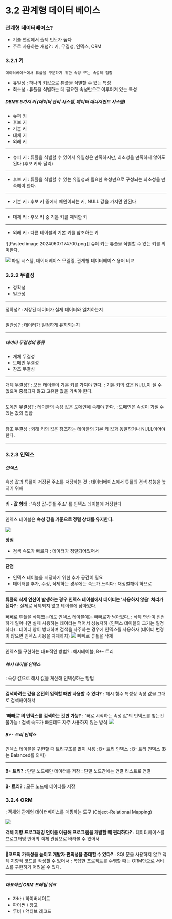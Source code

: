 # 3.2 관계형 데이터 베이스

### 관계형 데이터베이스?
- 기술 면접에서 출제 빈도가 높다
- 주로 사용하는 개념?
: 키, 무결성, 인덱스, ORM

###  3.2.1 키
	데이터베이스에서 튜플을 구분하기 위한 속성 또는 속성의 집합
- 유일성
: 하나의 키값으로 튜플을 식별할 수 있는 특성
- 최소성
: 튜플을 식별하는 데 필요한 속성만으로 이루어져 있는 특성

##### DBMS 5가지 키 (데이터 관리 시스템, 데이터 매니지먼트 시스템)
- 슈퍼 키
- 후보 키
- 기본 키
- 대체 키
- 외래 키
***
- 슈퍼 키 
: 튜플을 식별할 수 있어서 유일성은 만족하지만, 최소성을 만족하지 않아도된다 (후보 키와 달리)
***
- 후보 키
: 튜플을 식별할 수 있는 유일성과 필요한 속성만으로 구성되는 최소성을 만족해야 한다.
***
- 기본 키
: 후보 키 중에서 메인이되는 키, NULL 값을 가지면 안된다
***
- 대체 키
: 후보 키 중 기본 키를 제외한 키
***
- 외래 키
: 다른 테이블의 기본 키를 참조하는 키


![[Pasted image 20240607174700.png]]
슈퍼 키는 튜플을 식별할 수 있는 키를 의미한다. 

![](https://i.imgur.com/FfXcjnG.png)
파일 시스템, 데이터베이스 모델링, 관계형 데이터베이스 용어 비교

### 3.2.2 무결성
- 정확성
- 일관성
***
정확성?
: 저장된 데이터가 실제 데이터와 일치하는지
***
일관성?
: 데이터가 일정하게 유지되는지
***

##### 데이터 무결성의 종류
- 개체 무결성
- 도메인 무결성
- 참조 무결성
***
개체 무결성?
: 모든 테이블이 기본 키를 가져야 한다.
: 기본 키의 값은 NULL이 될 수 없으며 중복되지 않고 고유한 값을 가벼야 한다.
***
도메인 무결성?
: 테이블의 속성 값은 도메인에 속해야 한다.
: 도메인은 속성이 가질 수 있는 값의 집합
***
참조 무결성
: 외래 키의 값은 참조하는 테이블의 기본 키 값과 동일하거나 NULL이어야 한다.
***

### 3.2.3 인덱스
##### 인덱스
속성 값과 튜플이 저장된 주소를 저장하는 것
: 데이터베이스에서 튜플의 검색 성능을 높히기 위해

***
 **키 - 값 형태**
: '속성 값-튜플 주소' 를 인덱스 테이블에 저장한다
***
인덱스 테이블은 **속성 값을 기준으로 정렬 상태를 유지한다.**

![](https://i.imgur.com/pxO0sRE.png)

**장점**
- 검색 속도가 빠르다
: 데이터가 정렬되어있어서
***
**단점**
- 인덱스 테이블을 저장하기 위한 추가 공간이 필요
- 데이터를 추가, 수정, 삭제하는 경우에는 속도가 느리다
: 재정렬해야 하므로
***
**튜플의 삭제 연산이 발생하는 경우 인덱스 테이블에서 데이터는 '사용하지 않음' 처리가 된다?**
: 실제로 삭제되지 않고 테이블에 남아있다.

빼빼로 튜플을 삭제했는데도 인덱스 테이블에는 빼빼로가 남아있다.
: 삭제 연산이 빈번하게 일어나면 실제 사용하는 데이터는 적어서 성능저하 
(인덱스 테이블의 크기는 일정하다)
: 데이터 양이 방대하며 검색을 자주하는 경우에 인덱스를 사용하자
(데이터 변경이 많으면 인덱스 사용을 자제하자)
![](https://i.imgur.com/nyr3phJ.png)
빼빼로 튜플을 삭제
***
인덱스를 구현하는 대표적인 방법?
: 해시테이블, B+- 트리

##### 해시 테이블 인덱스
: 속성 값으로 해시 값을 계산해 인덱싱하는 방법
***
**검색하려는 값을 온전히 입력할 때만 사용할 수 있다?**
: 해시 함수 특성상 속성 값을 그대로 검색해야해서
***
**'빼빼로'의 인덱스를 검색하는 것만 가능?**
: '빼로 시작하는 속성 값'의 인덱스를 찾는건 불가능
: 검색 속도가 빠른데도 자주 사용하지 않는 방식
![](https://i.imgur.com/mFhvANF.png)


##### B+- 트리 인덱스
인덱스 테이블을 구현할 때 트리구조를 많이 사용
: B+ 트리 인덱스
: B- 트리 인덱스
(B는 Balanced를 의미)
***
**B+ 트리?**
: 단말 노드에만 데이터를 저장
: 단말 노드간에는 연결 리스트로 연결
***
**B- 트리?**
: 모든 노드에 데이터를 저장

### 3.2.4 ORM
: 객체와 관계형 데이터베이스를 매핑하는 도구 (Object-Relational Mapping)

![](https://i.imgur.com/KiIc1Pu.png)

**객체 지향 프로그래밍 언어를 이용해 프로그램을 개발할 때 편리하다?**
: 데이터베이스를 프로그래밍 언어의 객체 관점으로 바라볼 수 있어서
***
**코드의 가독성을 높이고 개발자 편의성을 증대할 수 있다?**
: SQL문을 사용하지 않고 객체 지향적 코드를 작성할 수 있어서
: 복잡한 프로젝트를 수행할 때는 ORM만으로 서비스를 구현하기 어려울 수 있다.
***
##### 대표적인 ORM 프레임 워크
- 자바 / 하이버네이트
- 파이썬 / 장고
- 루비 / 액티브 레코드

